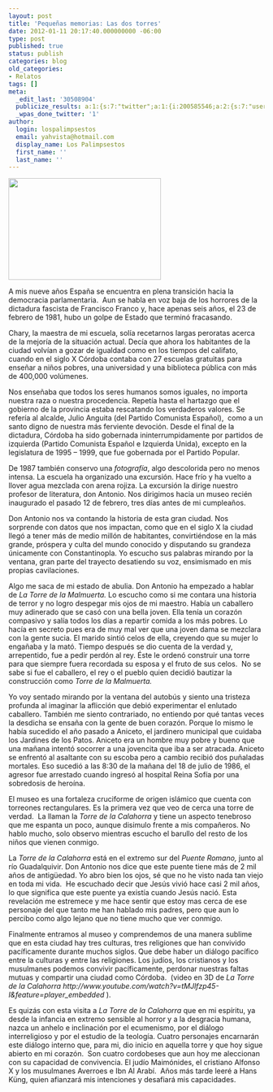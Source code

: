 ```yaml
---
layout: post
title: 'Pequeñas memorias: Las dos torres'
date: 2012-01-11 20:17:40.000000000 -06:00
type: post
published: true
status: publish
categories: blog
old_categories:
- Relatos
tags: []
meta:
  _edit_last: '30508904'
  publicize_results: a:1:{s:7:"twitter";a:1:{i:200585546;a:2:{s:7:"user_id";s:11:"Interludios";s:7:"post_id";s:18:"157194509128695809";}}}
  _wpas_done_twitter: '1'
author:
  login: lospalimpsestos
  email: yahvista@hotmail.com
  display_name: Los Palimpsestos
  first_name: ''
  last_name: ''
---
```

<p><a href="http://lospalimpsestos.files.wordpress.com/2012/01/17678482.jpg"><img class="aligncenter size-medium wp-image-51" title="Torre de la Malmuerta" src="{{ site.baseurl }}/assets/17678482.jpg" alt="" width="300" height="200" /></a></p>
<p>A mis nueve años España se encuentra en plena transición hacia la democracia parlamentaria.  Aun se habla en voz baja de los horrores de la dictadura fascista de Francisco Franco y, hace apenas seis años, el 23 de febrero de 1981, hubo un golpe de Estado que terminó fracasando.</p>
<p>Chary, la maestra de mi escuela, solía recetarnos largas peroratas acerca de la mejoría de la situación actual. Decía que ahora los habitantes de la ciudad volvían a gozar de igualdad como en los tiempos del califato, cuando en el siglo X Córdoba contaba con 27 escuelas gratuitas para enseñar a niños pobres, una universidad y una biblioteca pública con más de 400,000 volúmenes.</p>
<p>Nos enseñaba que todos los seres humanos somos iguales, no importa nuestra raza o nuestra procedencia. Repetía hasta el hartazgo que el gobierno de la provincia estaba rescatando los verdaderos valores. Se refería al alcalde, Julio Anguita (del Partido Comunista Español),  como a un santo digno de nuestra más ferviente devoción. Desde el final de la dictadura, Córdoba ha sido gobernada ininterrumpidamente por partidos de izquierda (Partido Comunista Español e Izquierda Unida), excepto en la legislatura de 1995 – 1999, que fue gobernada por el Partido Popular.</p>
<p>De 1987 también conservo una <em>fotografía</em>, algo descolorida pero no menos intensa. La escuela ha organizado una excursión. Hace frío y ha vuelto a llover agua mezclada con arena rojiza. La excursión la dirige nuestro profesor de literatura, don Antonio. Nos dirigimos hacia un museo recién inaugurado el pasado 12 de febrero, tres días antes de mi cumpleaños.</p>
<p>Don Antonio nos va contando la historia de esta gran ciudad. Nos sorprende con datos que nos impactan, como que en el siglo X la ciudad llegó a tener más de medio millón de habitantes, convirtiéndose en la más grande, próspera y culta del mundo conocido y disputando su grandeza únicamente con Constantinopla. Yo escucho sus palabras mirando por la ventana, gran parte del trayecto desatiendo su voz, ensimismado en mis propias cavilaciones.</p>
<p>Algo me saca de mi estado de abulia. Don Antonio ha empezado a hablar de <em>La Torre de la Malmuerta. </em>Lo escucho como si me contara una historia de terror y no logro despegar mis ojos de mi maestro. Había un caballero muy adinerado que se casó con una bella joven. Ella tenía un corazón compasivo y salía todos los días a repartir comida a los más pobres. Lo hacía en secreto pues era de muy mal ver que una joven dama se mezclara con la gente sucia. El marido sintió celos de ella, creyendo que su mujer lo engañaba y la mató. Tiempo después se dio cuenta de la verdad y, arrepentido, fue a pedir perdón al rey. Éste le ordenó construir una torre para que siempre fuera recordada su esposa y el fruto de sus celos.  No se sabe si fue el caballero, el rey o el pueblo quien decidió bautizar la construcción como <em>Torre de la Malmuerta.</em></p>
<p>Yo voy sentado mirando por la ventana del autobús y siento una tristeza profunda al imaginar la aflicción que debió experimentar el enlutado caballero. También me siento contrariado, no entiendo por qué tantas veces la desdicha se ensaña con la gente de buen corazón. Porque lo mismo le había sucedido el año pasado a Aniceto, el jardinero municipal que cuidaba los Jardines de los Patos. Aniceto era un hombre muy pobre y bueno que una mañana intentó socorrer a una jovencita que iba a ser atracada. Aniceto se enfrentó al asaltante con su escoba pero a cambio recibió dos puñaladas mortales. Eso sucedió a las 8:30 de la mañana del 18 de julio de 1986, el agresor fue arrestado cuando ingresó al hospital Reina Sofía por una sobredosis de heroína.</p>
<p>El museo es una fortaleza cruciforme de origen islámico que cuenta con torreones rectangulares. Es la primera vez que veo de cerca una torre de verdad.  La llaman la <em>Torre de la Calahorra</em> y tiene un aspecto tenebroso que me espanta un poco, aunque disimulo frente a mis compañeros. No hablo mucho, solo observo mientras escucho el barullo del resto de los niños que vienen conmigo.</p>
<p>La <em>Torre de la Calahorra</em> está en el extremo sur del <em>Puente Romano, </em>junto al río Guadalquivir. Don Antonio nos dice que este puente tiene más de 2 mil años de antigüedad. Yo abro bien los ojos, sé que no he visto nada tan viejo en toda mi vida.  He escuchado decir que Jesús vivió hace casi 2 mil años, lo que significa que este puente ya existía cuando Jesús nació. Esta revelación me estremece y me hace sentir que estoy mas cerca de ese personaje del que tanto me han hablado mis padres, pero que aun lo percibo como algo lejano que no tiene mucho que ver conmigo.</p>
<p>Finalmente entramos al museo y comprendemos de una manera sublime que en esta ciudad hay tres culturas, tres religiones que han convivido pacíficamente durante muchos siglos. Que debe haber un diálogo pacífico entre la culturas y entre las religiones. Los judíos, los cristianos y los musulmanes podemos convivir pacíficamente, perdonar nuestras faltas mutuas y compartir una ciudad como Córdoba.  (video en 3D de <em>La Torre de la Calahorra http://www.youtube.com/watch?v=tMJlfzp45-I&amp;feature=player_embedded </em>).</p>
<p>Es quizás con esta visita a <em>La Torre de la Calahorra</em> que en mi espíritu, ya desde la infancia en extremo sensible al horror y a la desgracia humana, nazca un anhelo e inclinación por el ecumenismo, por el diálogo interreligioso y por el estudio de la teología. Cuatro personajes encarnarán este diálogo interno que, para mi, dio inicio en aquella torre y que hoy sigue abierto en mi corazón.  Son cuatro cordobeses que aun hoy me aleccionan con su capacidad de convivencia. El judío Maimónides, el cristiano Alfonso X y los musulmanes Averroes e Ibn Al Arabí.  Años más tarde leeré a Hans Küng, quien afianzará mis intenciones y desafiará mis capacidades.</p>
